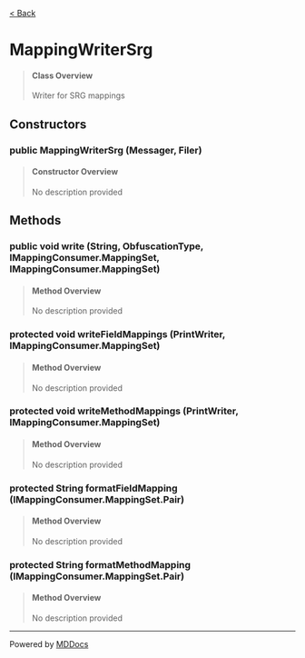 [< Back](../README.md)
# MappingWriterSrg #
>#### Class Overview ####
>Writer for SRG mappings
## Constructors ##
### public MappingWriterSrg (Messager, Filer) ###
>#### Constructor Overview ####
>No description provided
>
## Methods ##
### public void write (String, ObfuscationType, IMappingConsumer.MappingSet, IMappingConsumer.MappingSet) ###
>#### Method Overview ####
>No description provided
>
### protected void writeFieldMappings (PrintWriter, IMappingConsumer.MappingSet) ###
>#### Method Overview ####
>No description provided
>
### protected void writeMethodMappings (PrintWriter, IMappingConsumer.MappingSet) ###
>#### Method Overview ####
>No description provided
>
### protected String formatFieldMapping (IMappingConsumer.MappingSet.Pair) ###
>#### Method Overview ####
>No description provided
>
### protected String formatMethodMapping (IMappingConsumer.MappingSet.Pair) ###
>#### Method Overview ####
>No description provided
>

---
Powered by [MDDocs](https://github.com/VRCube/MDDocs)